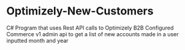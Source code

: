 # Optimizely-New-Customers
C# Program that uses Rest API calls to Optimizely B2B Configured Commerce v1 admin api to get a list of new accounts made in a user inputted month and year
